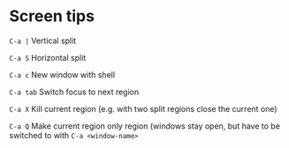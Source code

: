 # Screen tips

`C-a |`
    Vertical split

`C-a S`
    Horizontal split

`C-a c`
    New window with shell

`C-a tab`
    Switch focus to next region

`C-a X`
    Kill current region (e.g. with two split regions close the current one)

`C-a Q`
    Make current region only region (windows stay open, but have to be
    switched to with `C-a <window-name>`
